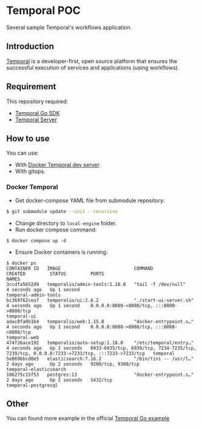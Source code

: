 # Temporal POC

Several sample Temporal's workflows application.

## Introduction

[Temporal](https://temporal.io/) is a developer-first, open source platform that ensures
the successful execution of services and applications (using workflows).

## Requirement

This repository required:

* [Temporal Go SDK](https://github.com/temporalio/sdk-go)
* [Temporal Server](https://github.com/temporalio/temporal)

## How to use

You can use:

* With [Docker Temporal dev server](https://github.com/temporalio/docker-compose).
* With gitops.

### Docker Temporal

* Get docker-compose YAML file from submodule repository:

```bash
$ git submodule update --init --recursive
```

* Change directory to `local-engine` folder.
* Run docker compose command:

```
$ docker compose up -d
```

* Ensure Docker containers is running:

```
$ docker ps
CONTAINER ID   IMAGE                           COMMAND                  CREATED         STATUS         PORTS                                                                                         NAMES
3ccdfa5652d9   temporalio/admin-tools:1.18.0   "tail -f /dev/null"      4 seconds ago   Up 1 second                                                                                                  temporal-admin-tools
bc369762cea7   temporalio/ui:2.6.2             "./start-ui-server.sh"   4 seconds ago   Up 1 second    0.0.0.0:8080->8080/tcp, :::8080->8080/tcp                                                     temporal-ui
adac8fa0b1b4   temporalio/web:1.15.0           "docker-entrypoint.s…"   4 seconds ago   Up 1 second    0.0.0.0:8088->8088/tcp, :::8088->8088/tcp                                                     temporal-web
474f26ace192   temporalio/auto-setup:1.18.0    "/etc/temporal/entry…"   4 seconds ago   Up 2 seconds   6933-6935/tcp, 6939/tcp, 7234-7235/tcp, 7239/tcp, 0.0.0.0:7233->7233/tcp, :::7233->7233/tcp   temporal
5e869bbcd0e5   elasticsearch:7.16.2            "/bin/tini -- /usr/l…"   2 days ago      Up 2 seconds   9200/tcp, 9300/tcp                                                                            temporal-elasticsearch
186275c15f53   postgres:13                     "docker-entrypoint.s…"   2 days ago      Up 2 seconds   5432/tcp                                                                                      temporal-postgresql
```

## Other

You can found more example in the official [Temporal Go example](https://github.com/temporalio/samples-go)
